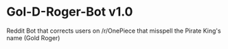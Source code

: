 # Gol-D-Roger-Bot v1.0
Reddit Bot that corrects users on /r/OnePiece that misspell the Pirate King's name (Gold Roger)
